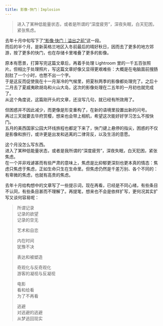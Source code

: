 ```yaml
---
title: 影像·快门｜Implosion
---
```


> 进入了某种低能量状态，或者是所谓的“深度疲劳”，深夜失眠，白天犯困，紧张焦虑。<!--more-->

去年十月中旬写下了[“影像·快门｜溢出之前”](https://alex2young.github.io/2024/10/16/影像-快门-溢出之前.html)这一段。  
而后的半个月，是新英格兰地区入冬前最后的晴好秋日，因而去了更多的地方郊游，按了更多的快门，也在存储卡里堆叠了更多的影像。

原本有愿景，打算写完这篇文章后，再着手处理 Lightroom 里的一千五百张照片。但相比于处理照片，写这篇文章好像又显得更艰难些：大概是在电脑面前搜肠刮肚了一个小时，也憋不出一个字。  
于是这反而促使我在十一月渐冷的气候里，把夏秋两季的影像都处理完了。之后十二月去了夏威夷欧胡岛和火山大岛，这次的影像处理在二五年的一月初也就完成了。  
从这个角度说，这篇刚开头的文章，还没写几句，就已经有所效用了。

但困惑并不因此减少，而更像是形变重构了，在新的语境里投置出新的问号。  
再过三天就要去华府赏樱，想来也会带上相机，希望这次能好好学习怎么不按快门。  
五月的美西国家公园大环线旅程也都定下来了，快门键上悬停的指尖，困惑的不仅是影像和旅行，或许更是出发和逃离的二律背反，以及生活的意愿。

这个月没怎么写东西。  
进入了某种低能量状态，或者是我所谓的“深度疲劳”，深夜失眠，白天犯困，紧张焦虑。  
在一个并非戏谑甚而有些严肃的意味上，焦虑是比抑郁更深刻也更本真的情态：焦虑只焦虑于焦虑，正如生命只生在生命里。但焦虑仍然是千差万别、各个不同的：有卑微的焦虑，也就有高贵的焦虑。

去年十月给构想中的文章写了一些提示词，现在再看，已经是不同心绪，有些条目不认同，有些条目甚而不理解了。再提笔，想来也不会是依样扩写，更何况其实扩写又谈何容易呢：

> 所谓记录  
> 记录的欲望  
> 记录的空无
> 
> 艺术和自恋
> 
> 内在时间  
> 犹豫不决
> 
> 表达和被塑造
> 
> 奇观化与反奇观化  
> 游客的凝视与反凝视
> 
> 电影  
> 看和给看  
> 为了不再看
> 
> 逃避  
> 对逃避的逃避  
> 从梦逃回现实
